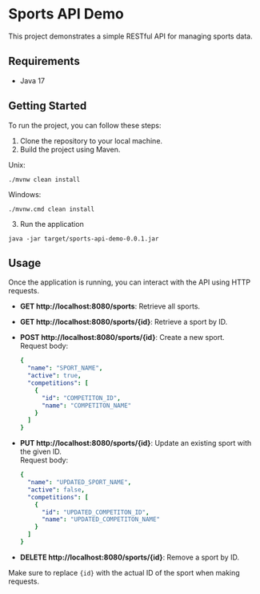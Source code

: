 # Sports API Demo

This project demonstrates a simple RESTful API for managing sports data.

## Requirements

- Java 17

## Getting Started

To run the project, you can follow these steps:

1. Clone the repository to your local machine.
2. Build the project using Maven.

Unix:
```
./mvnw clean install
```

Windows:
```
./mvnw.cmd clean install
```

3. Run the application  
```
java -jar target/sports-api-demo-0.0.1.jar
```

## Usage

Once the application is running, you can interact with the API using HTTP requests.

- **GET http://localhost:8080/sports**: Retrieve all sports.

- **GET http://localhost:8080/sports/{id}**: Retrieve a sport by ID.<br>

- **POST http://localhost:8080/sports/{id}**: Create a new sport.<br>
  Request body:

  ```yaml 
  {
    "name": "SPORT_NAME",
    "active": true,
    "competitions": [
      {
        "id": "COMPETITON_ID",
        "name": "COMPETITON_NAME"
      }
    ]
  }
  ```
- **PUT http://localhost:8080/sports/{id}**: Update an existing sport with the given ID.<br>
  Request body:

  ```yaml 
  {
    "name": "UPDATED_SPORT_NAME",
    "active": false,
    "competitions": [
      {
        "id": "UPDATED_COMPETITON_ID",
        "name": "UPDATED_COMPETITON_NAME"
      }
    ]
  }
  ```

- **DELETE http://localhost:8080/sports/{id}**: Remove a sport by ID.<br>

Make sure to replace `{id}` with the actual ID of the sport when making requests.<br>